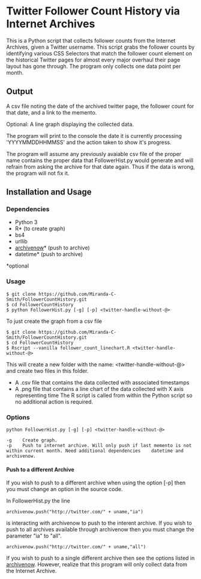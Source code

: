 # Twitter Follower Count History via Internet Archives
This is a Python script that collects follower counts from the Internet Archives, given a Twitter username. This script grabs the follower counts by identifying various CSS Selectors that match the follower count element on the historical Twitter pages for almost every major overhaul their page layout has gone through. The program only collects one data point per month.

## Output
A csv file noting the date of the archived twitter page, the follower count for that date, and a link to the memento.

Optional: A line graph displaying the collected data.

The program will print to the console the date it is currently processing 'YYYYMMDDHHMMSS' and the action taken to show it's progress.

The program will assume any previously avaiable csv file of the proper name contains the proper data that FollowerHist.py would generate and will refrain from asking the archive for that date again. Thus if the data is wrong, the program will not fix it.

## Installation and Usage
### Dependencies
* Python 3
* R* (to create graph)
* bs4 
* urllib
* [archivenow](https://github.com/oduwsdl/archivenow)* (push to archive) 
* datetime* (push to archive)

*optional
 
### Usage
```shell	
$ git clone https://github.com/Miranda-C-Smith/FollowerCountHistory.git
$ cd FollowerCountHistory
$ python FollowerHist.py [-g] [-p] <twitter-handle-without-@> 
```
To just create the graph from a csv file
```shell	
$ git clone https://github.com/Miranda-C-Smith/FollowerCountHistory.git
$ cd FollowerCountHistory
$ Rscript --vanilla follower_count_linechart.R <twitter-handle-without-@> 
```
This will create a new folder with the name: <twitter-handle-without-@> and create two files in this folder.
* A .csv file that contains the data collected with associated timestamps
* A .png file that contains a line chart of the data collected with X axis representing time
The R script is called from within the Python script so no additional action is required. 

### Options

 	python FollowerHist.py [-g] [-p] <twitter-handle-without-@> 
  
	-g	  Create graph.
	-p	  Push to internet archive. Will only push if last memento is not within current month. Need additional dependencies 	datetime and archivenow. 
	
#### Push to a different Archive

If you wish to push to a different archive when using the option [-p] then you must change an option in the source code. 

In FollowerHist.py the line

	archivenow.push("http://twitter.com/" + uname,"ia")

is interacting with archivenow to push to the interent archive. If you wish to push to all archives available through archivenow then you must change the parameter "ia" to "all".

	archivenow.push("http://twitter.com/" + uname,"all")
	
If you wish to push to a single different archive then see the options listed in [archivenow](https://github.com/oduwsdl/archivenow). However, realize that this program will only collect data from the Internet Archive.



